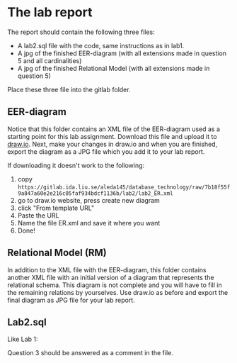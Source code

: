 # The lab report
The report should contain the following three files:
* A lab2.sql file with the code, same instructions as in lab1. 
* A jpg of the finished EER-diagram (with all extensions made in question 5 and all cardinalities)
* A jpg of the finished Relational Model (with all extensions made in question 5)

Place these three file into the gitlab folder.

## EER-diagram
Notice that this folder contains an XML file of the EER-diagram used as a starting point for this lab assignment. Download this file and upload it to [draw.io](https://www.draw.io).
Next, make your changes in draw.io and when you are finished, export the diagram as a JPG file which you add it to your lab report.

If downloading it doesn't work to the following: 
1. copy `https://gitlab.ida.liu.se/aleda145/database_technology/raw/7b18f55f9a847a60e2e216c05faf934bdcf1136b/lab2/lab2_ER.xml`
2. go to draw.io website, press create new diagram
3. click "From template URL"
4. Paste the URL
5. Name the file ER.xml and save it where you want
6. Done!


## Relational Model (RM) 
In addition to the XML file with the EER-diagram, this folder contains another XML file with an initial version of a diagram that represents the relational schema.
This diagram is not complete and you will have to fill in the remaining relations by yourselves. Use draw.io as before and export the final diagram as JPG file for your lab report.

## Lab2.sql
Like Lab 1: 

Question 3 should be answered as a comment in the file. 
